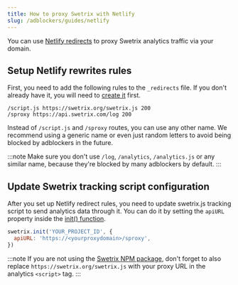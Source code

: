 ```yaml
---
title: How to proxy Swetrix with Netlify
slug: /adblockers/guides/netlify
---
```


You can use [Netlify redirects](https://docs.netlify.com/routing/redirects/) to proxy Swetrix analytics traffic via your domain.

## Setup Netlify rewrites rules
First, you need to add the following rules to the `_redirects` file. If you don't already have it, you will need to [create it](https://docs.netlify.com/routing/redirects/rewrites-proxies/) first.
```
/script.js https://swetrix.org/swetrix.js 200
/sproxy https://api.swetrix.com/log 200
```

Instead of `/script.js` and `/sproxy` routes, you can use any other name. We recommend using a generic name or even just random letters to avoid being blocked by adblockers in the future.

:::note
Make sure you don't use `/log`, `/analytics`, `/analytics.js` or any similar name, because they're blocked by many adblockers by default.
:::

## Update Swetrix tracking script configuration
After you set up Netlify redirect rules, you need to update swetrix.js tracking script to send analytics data through it. You can do it by setting the `apiURL` property inside the [init() function](/swetrix-js-reference#init).

```javascript
swetrix.init('YOUR_PROJECT_ID', {
  apiURL: 'https://<yourproxydomain>/sproxy',
})
```

:::note
If you are not using the [Swetrix NPM package](/install-script#install-swetrix-via-npm), don't forget to also replace `https://swetrix.org/swetrix.js` with your proxy URL in the analytics `<script>` tag.
:::
